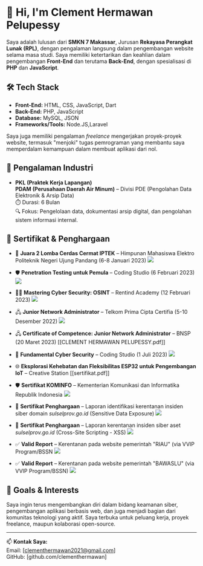 # 👋 Hi, I'm Clement Hermawan Pelupessy

Saya adalah lulusan dari **SMKN 7 Makassar**, Jurusan **Rekayasa Perangkat Lunak (RPL)**, dengan pengalaman langsung dalam pengembangan website selama masa studi. Saya memiliki ketertarikan dan keahlian dalam pengembangan **Front-End** dan terutama **Back-End**, dengan spesialisasi di **PHP** dan **JavaScript**.

## 🛠️ Tech Stack

- **Front-End:** HTML, CSS, JavaScript, Dart
- **Back-End:** PHP, JavaScript
- **Database:** MySQL, JSON
- **Frameworks/Tools:** Node.JS,Laravel

Saya juga memiliki pengalaman *freelance* mengerjakan proyek-proyek website, termasuk "menjoki" tugas pemrograman yang membantu saya memperdalam kemampuan dalam membuat aplikasi dari nol.

## 🏢 Pengalaman Industri

- **PKL (Praktek Kerja Lapangan)**  
  **PDAM (Perusahaan Daerah Air Minum)** – Divisi PDE (Pengolahan Data Elektronik & Arsip Data)  
  ⏱️ Durasi: 6 Bulan  
  🔍 Fokus: Pengelolaan data, dokumentasi arsip digital, dan pengolahan sistem informasi internal.

## 🧾 Sertifikat & Penghargaan

- 🥈 **Juara 2 Lomba Cerdas Cermat IPTEK** – Himpunan Mahasiswa Elektro Politeknik Negeri Ujung Pandang (6-8 Januari 2023)
![](/Assets/1.jpg)

- 🛡️ **Penetration Testing untuk Pemula** – Coding Studio (6 Februari 2023)
![](Assets/9.JPG)

- 🕵️‍♂️ **Mastering Cyber Security: OSINT** – Rentind Academy (12 Februari 2023)
![](Assets/2.JPG)

- 🖧 **Junior Network Administrator** – Telkom Prima Cipta Certifia (5-10 Desember 2022)
![](Assets/3.JPG)

- 🖧 **Certificate of Competence: Junior Network Administrator** – BNSP (20 Maret 2023)
[[CLEMENT HERMAWAN PELUPESSY.pdf]]

- 🔐 **Fundamental Cyber Security** – Coding Studio (1 Juli 2023)
![](Assets/4.JPG)

- 🌐 **Eksplorasi Kehebatan dan Fleksibilitas ESP32 untuk Pengembangan IoT** – Creative Station
[[sertifikat.pdf]]

- 🛡️ **Sertifikat KOMINFO** – Kementerian Komunikasi dan Informatika Republik Indonesia
![](Assets/10.JPG)

- 🧾 **Sertifikat Penghargaan** – Laporan identifikasi kerentanan insiden siber domain *sulselprov.go.id* (Sensitive Data Exposure)
![](Assets/5.JPG)

- 🧾 **Sertifikat Penghargaan** – Laporan kerentanan insiden siber aset *sulselprov.go.id* (Cross-Site Scripting - XSS)
![](Assets/6.JPG)

- ✅ **Valid Report** – Kerentanan pada website pemerintah "RIAU" (via VVIP Program/BSSN
![](Assets/7.JPG)

- ✅ **Valid Report** – Kerentanan pada website pemerintah "BAWASLU" (via VVIP Program/BSSN)
![](Assets/8.JPG)


## 🚀 Goals & Interests

Saya ingin terus mengembangkan diri dalam bidang keamanan siber, pengembangan aplikasi berbasis web, dan juga menjadi bagian dari komunitas teknologi yang aktif. Saya terbuka untuk peluang kerja, proyek freelance, maupun kolaborasi open-source.

---

📫 **Kontak Saya:**  
Email: [clementhermawan2021@gmail.com]  
GitHub: [github.com/clementhermawan]

